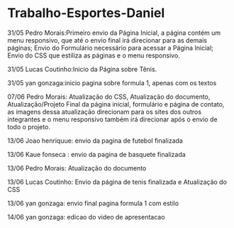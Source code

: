 # Trabalho-Esportes-Daniel

31/05 Pedro Morais:Primeiro envio da Página Inicial, a página contém um menu responsivo, que até o envio final irá direcionar para as demais páginas; Envio do Formulário necessário para acessar a Página Inicial;  Envio do CSS que  estiliza  as páginas e o menu responsivo.


31/05 Lucas Coutinho:Inicio da Página sobre Tênis.

31/05 yan gonzaga:inicio pagina sobre formula 1, apenas com os textos

07/06 Pedro Morais: Atualização do CSS, Atualização do documento, Atualização/Projeto Final da página inicial, formulário e página de contato, as imagens dessa atualização direcionam para os sites dos outros integrantes e o menu responsivo também irá direcionar após o envio de todo o projeto.

13/06 Joao henriquue: envio da pagina de futebol finalizada

13/06 Kaue fonseca : envio da pagina de basquete finalizada 

13/06 Pedro Morais: Atualização do documento

13/06 Lucas Coutinho: Envio da página de tenis finalizada e Atualização do CSS

13/06 yan gonzaga: envio final pagina formula 1 com estilo

14/06 yan gonzaga: edicao do video de apresentacao
